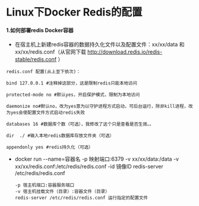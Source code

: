# Linux下Docker Redis的配置

#### 1.如何部署redis Docker容器

-  在宿主机上新建redis容器的数据持久化文件以及配置文件：xx/xx/data 和 xx/xx/redis.conf（从官网下载 http://download.redis.io/redis-stable/redis.conf ）

  ```
  redis.conf 配置(从上至下依次)：
  
  bind 127.0.0.1 #注释掉这部分，这是限制redis只能本地访问
  
  protected-mode no #默认yes，开启保护模式，限制为本地访问
  
  daemonize no#默认no，改为yes意为以守护进程方式启动，可后台运行，除非kill进程，改为yes会使配置文件方式启动redis失败
  
  databases 16 #数据库个数（可选），我修改了这个只是查看是否生效。。
  
  dir  ./ #输入本地redis数据库存放文件夹（可选）
  
  appendonly yes #redis持久化（可选）
  ```

  

- docker run --name=容器名 -p 映射端口:6379 -v xx/xx/data:/data -v xx/xx/redis.conf:/etc/redis/redis.conf -id 镜像ID redis-server /etc/redis/redis.conf

  ```
  -p 宿主机端口:容器服务端口
  -v 宿主机挂载文件（目录）:容器文件（目录）
  redis-server /etc/redis/redis.conf 运行指定的配置文件
  ```